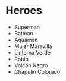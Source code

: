 # Heroes

* Superman
* Batman
* Aquaman
* Mujer Maravilla
* Linterna Verde
* Robin
* Volcán Negro
* Chapulín Colorado
